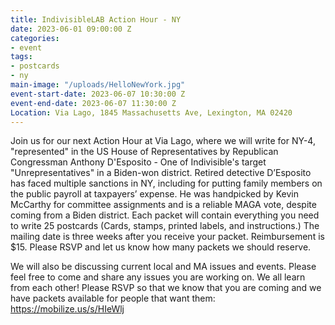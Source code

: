 ```yaml
---
title: IndivisibleLAB Action Hour - NY
date: 2023-06-01 09:00:00 Z
categories:
- event
tags:
- postcards
- ny
main-image: "/uploads/HelloNewYork.jpg"
event-start-date: 2023-06-07 10:30:00 Z
event-end-date: 2023-06-07 11:30:00 Z
Location: Via Lago, 1845 Massachusetts Ave, Lexington, MA 02420
---
```


Join us for our next Action Hour at Via Lago, where we will write for NY-4, "represented" in the US House of Representatives by Republican Congressman Anthony D'Esposito - One of Indivisible's target "Unrepresentatives" in a Biden-won district. Retired detective D’Esposito has faced multiple sanctions in NY, including for putting family members on the public payroll at taxpayers’ expense. He was handpicked by Kevin McCarthy for committee assignments and is a reliable MAGA vote, despite coming from a Biden district. Each packet will contain everything you need to write 25 postcards (Cards, stamps, printed labels, and instructions.) The mailing date is three weeks after you receive your packet. Reimbursement is $15. Please RSVP and let us know how many packets we should reserve.

We will also be discussing current local and MA issues and events. Please feel free to come and share any issues you are working on. We all learn from each other! Please RSVP so that we know that you are coming and we have packets available for people that want them: https://mobilize.us/s/HIeWlj